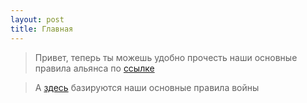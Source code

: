 ```yaml
---
layout: post
title: Главная
---
```


> Привет, теперь ты можешь удобно прочесть наши основные правила альянса по [ссылке](/about)

> А [здесь](/about-war) базируются наши основные правила войны
